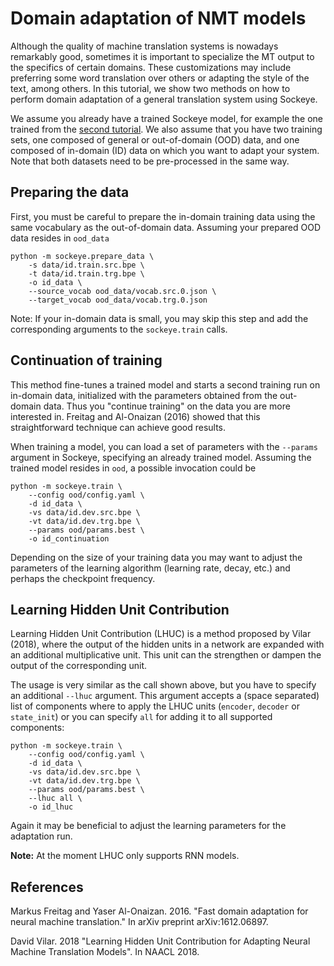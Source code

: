 # Domain adaptation of NMT models

Although the quality of machine translation systems is nowadays remarkably
good, sometimes it is important to specialize the MT output to the specifics of
certain domains. These customizations may include preferring some word
translation over others or adapting the style of the text, among others. In
this tutorial, we show two methods on how to perform domain adaptation of a
general translation system using Sockeye.

We assume you already have a trained Sockeye model, for example the one trained
from the [second tutorial](../wmt/README.md). We also assume that you have two
training sets, one composed of general or out-of-domain (OOD) data, and one
composed of in-domain (ID) data on which you want to adapt your system. Note
that both datasets need to be pre-processed in the same way.

## Preparing the data

First, you must be careful to prepare the in-domain training data using the same
vocabulary as the out-of-domain data. Assuming your prepared OOD data resides
in `ood_data`

    python -m sockeye.prepare_data \
        -s data/id.train.src.bpe \
        -t data/id.train.trg.bpe \
        -o id_data \
        --source_vocab ood_data/vocab.src.0.json \
        --target_vocab ood_data/vocab.trg.0.json

Note: If your in-domain data is small, you may skip this step and add the
corresponding arguments to the `sockeye.train` calls.

## Continuation of training

This method fine-tunes a trained model and starts a second training run on
in-domain data, initialized with the parameters obtained from the out-domain
data. Thus you "continue training" on the data you are more interested in.
Freitag and Al-Onaizan (2016) showed that this straightforward technique can
achieve good results.

When training a model, you can load a set of parameters with the `--params`
argument in Sockeye, specifying an already trained model. Assuming the trained
model resides in `ood`, a possible invocation could be

    python -m sockeye.train \
        --config ood/config.yaml \
        -d id_data \
        -vs data/id.dev.src.bpe \
        -vt data/id.dev.trg.bpe \
        --params ood/params.best \
        -o id_continuation

Depending on the size of your training data you may want to adjust the
parameters of the learning algorithm (learning rate, decay, etc.) and perhaps
the checkpoint frequency.

## Learning Hidden Unit Contribution

Learning Hidden Unit Contribution (LHUC) is a method proposed by Vilar (2018),
where the output of the hidden units in a network are expanded with an
additional multiplicative unit. This unit can the strengthen or dampen the
output of the corresponding unit.

The usage is very similar as the call shown above, but you have to specify an
additional `--lhuc` argument. This argument accepts a (space separated) list of
components where to apply the LHUC units (`encoder`, `decoder` or `state_init`)
or you can specify `all` for adding it to all supported components:

    python -m sockeye.train \
        --config ood/config.yaml \
        -d id_data \
        -vs data/id.dev.src.bpe \
        -vt data/id.dev.trg.bpe \
        --params ood/params.best \
        --lhuc all \
        -o id_lhuc

Again it may be beneficial to adjust the learning parameters for the adaptation run.

**Note:** At the moment LHUC only supports RNN models.

## References

Markus Freitag and Yaser Al-Onaizan. 2016. "Fast domain adaptation for neural
machine translation." In arXiv preprint arXiv:1612.06897.

David Vilar. 2018 "Learning Hidden Unit Contribution for Adapting Neural
Machine Translation Models". In NAACL 2018.
